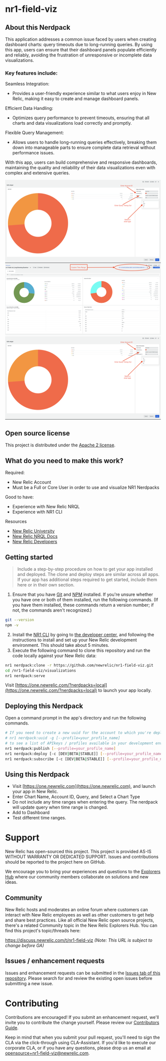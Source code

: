# nr1-field-viz

## About this Nerdpack

This application addresses a common issue faced by users when creating dashboard charts: query timeouts due to long-running queries. By using this app, users can ensure that their dashboard panels populate efficiently and reliably, avoiding the frustration of unresponsive or incomplete data visualizations.

### Key features include:

Seamless Integration: 
- Provides a user-friendly experience similar to what users enjoy in New Relic, making it easy to create and manage dashboard panels.

Efficient Data Handling: 
- Optimizes query performance to prevent timeouts, ensuring that all charts and data visualizations load correctly and promptly.

Flexible Query Management: 
- Allows users to handle long-running queries effectively, breaking them down into manageable parts to ensure complete data retrieval without performance issues.

With this app, users can build comprehensive and responsive dashboards, maintaining the quality and reliability of their data visualizations even with complex and extensive queries.

![Screenshot #1](/screenshot_01.png)
![Screenshot #2](/screenshot_02.png)
![Screenshot #1](/screenshot_01.png)

## Open source license

This project is distributed under the [Apache 2 license](LICENSE).

## What do you need to make this work?

Required:

- New Relic Account
- Must be a Full or Core User in order to use and visualize NR1 Nerdpacks

Good to have:

- Experience with New Relic NRQL
- Experience with NR1 CLI

Resources 

- [New Relic University](https://learn.newrelic.com/) 
- [New Relic NRQL Docs](https://docs.newrelic.com/docs/nrql/get-started/introduction-nrql-new-relics-query-language/)
- [New Relic Developers](https://developer.newrelic.com/build-apps/)

## Getting started

> Include a step-by-step procedure on how to get your app installed and deployed. The clone and deploy steps are similar across all apps. If your app has additional steps required to get started, include them here or in their own section.

1. Ensure that you have [Git](https://git-scm.com/book/en/v2/Getting-Started-Installing-Git) and [NPM](https://www.npmjs.com/get-npm) installed. If you're unsure whether you have one or both of them installed, run the following commands. (If you have them installed, these commands return a version number; if not, the commands aren't recognized.)
```bash
git --version
npm -v
```
2. Install the [NR1 CLI](https://one.newrelic.com/launcher/developer-center.launcher) by going to [the developer center](https://one.newrelic.com/launcher/developer-center.launcher), and following the instructions to install and set up your New Relic development environment. This should take about 5 minutes.
3. Execute the following command to clone this repository and run the code locally against your New Relic data:

```bash
nr1 nerdpack:clone -r https://github.com/newrelic/nr1-field-viz.git
cd /nr1-field-viz/visualizations
nr1 nerdpack:serve
```

Visit [https://one.newrelic.com/?nerdpacks=local](https://one.newrelic.com/?nerdpacks=local) to launch your app locally. 

## Deploying this Nerdpack

Open a command prompt in the app's directory and run the following commands.

```bash
# If you need to create a new uuid for the account to which you're deploying this app, use the following
# nr1 nerdpack:uuid -g [--profile=your_profile_name]
# to see a list of APIkeys / profiles available in your development environment, run nr1 credentials:list
nr1 nerdpack:publish [--profile=your_profile_name]
nr1 nerdpack:deploy [-c [DEV|BETA|STABLE]] [--profile=your_profile_name]
nr1 nerdpack:subscribe [-c [DEV|BETA|STABLE]] [--profile=your_profile_name]
```
## Using this Nerdpack
- Visit [https://one.newrelic.com](https://one.newrelic.com), and launch your app in New Relic.
- Enter Chart Name, Account ID, Query, and Select a Chart Type
- Do not include any time ranges when entering the query. The nerdpack will update query when time range is changed. 
- Add to Dashboard
- Test different time ranges. 

# Support

New Relic has open-sourced this project. This project is provided AS-IS WITHOUT WARRANTY OR DEDICATED SUPPORT. Issues and contributions should be reported to the project here on GitHub.

We encourage you to bring your experiences and questions to the [Explorers Hub](https://discuss.newrelic.com) where our community members collaborate on solutions and new ideas.

## Community

New Relic hosts and moderates an online forum where customers can interact with New Relic employees as well as other customers to get help and share best practices. Like all official New Relic open source projects, there's a related Community topic in the New Relic Explorers Hub. You can find this project's topic/threads here:

https://discuss.newrelic.com/t/nr1-field-viz
*(Note: This URL is subject to change before GA)*

## Issues / enhancement requests

Issues and enhancement requests can be submitted in the [Issues tab of this repository](../../issues). Please search for and review the existing open issues before submitting a new issue.

# Contributing

Contributions are encouraged! If you submit an enhancement request, we'll invite you to contribute the change yourself. Please review our [Contributors Guide](CONTRIBUTING.md).

Keep in mind that when you submit your pull request, you'll need to sign the CLA via the click-through using CLA-Assistant. If you'd like to execute our corporate CLA, or if you have any questions, please drop us an email at opensource+nr1-field-viz@newrelic.com.
